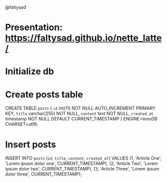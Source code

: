 @faltysad
# Presentation: https://faltysad.github.io/nette_latte/
# Initialize db
# Create posts table
CREATE TABLE `posts` (
    `id` int(11) NOT NULL AUTO_INCREMENT PRIMARY KEY,
    `title` varchar(255) NOT NULL,
    `content` text NOT NULL,
    `created_at` timestamp NOT NULL DEFAULT CURRENT_TIMESTAMP
) ENGINE=InnoDB CHARSET=utf8;
# Insert posts
INSERT INTO `posts` (`id`, `title`, `content`, `created_at`) VALUES
(1, 'Article One',  'Lorem ipusm dolor one',    CURRENT_TIMESTAMP),
(2, 'Article Two',  'Lorem ipsum dolor two',    CURRENT_TIMESTAMP),
(3, 'Article Three',    'Lorem ipsum dolor three',  CURRENT_TIMESTAMP);
